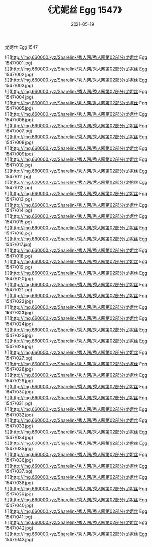 ﻿---
layout: post
title:  《尤妮丝 Egg 1547》
date:   2021-05-19
img: http://img.660000.xyz/Sharelink/秀人网/秀人网第02部分/尤妮丝 Egg 1547/000.jpg
categories: [美女, 清纯, 唯美]
---

尤妮丝 Egg 1547

  ![](http://img.660000.xyz/Sharelink/秀人网/秀人网第02部分/尤妮丝 Egg 1547/001.jpg) <br> ![](http://img.660000.xyz/Sharelink/秀人网/秀人网第02部分/尤妮丝 Egg 1547/002.jpg) <br> ![](http://img.660000.xyz/Sharelink/秀人网/秀人网第02部分/尤妮丝 Egg 1547/003.jpg) <br> ![](http://img.660000.xyz/Sharelink/秀人网/秀人网第02部分/尤妮丝 Egg 1547/004.jpg) <br> ![](http://img.660000.xyz/Sharelink/秀人网/秀人网第02部分/尤妮丝 Egg 1547/005.jpg) <br> ![](http://img.660000.xyz/Sharelink/秀人网/秀人网第02部分/尤妮丝 Egg 1547/006.jpg) <br> ![](http://img.660000.xyz/Sharelink/秀人网/秀人网第02部分/尤妮丝 Egg 1547/007.jpg) <br> ![](http://img.660000.xyz/Sharelink/秀人网/秀人网第02部分/尤妮丝 Egg 1547/008.jpg) <br> ![](http://img.660000.xyz/Sharelink/秀人网/秀人网第02部分/尤妮丝 Egg 1547/009.jpg) <br> ![](http://img.660000.xyz/Sharelink/秀人网/秀人网第02部分/尤妮丝 Egg 1547/010.jpg) <br> ![](http://img.660000.xyz/Sharelink/秀人网/秀人网第02部分/尤妮丝 Egg 1547/011.jpg) <br> ![](http://img.660000.xyz/Sharelink/秀人网/秀人网第02部分/尤妮丝 Egg 1547/012.jpg) <br> ![](http://img.660000.xyz/Sharelink/秀人网/秀人网第02部分/尤妮丝 Egg 1547/013.jpg) <br> ![](http://img.660000.xyz/Sharelink/秀人网/秀人网第02部分/尤妮丝 Egg 1547/014.jpg) <br> ![](http://img.660000.xyz/Sharelink/秀人网/秀人网第02部分/尤妮丝 Egg 1547/015.jpg) <br> ![](http://img.660000.xyz/Sharelink/秀人网/秀人网第02部分/尤妮丝 Egg 1547/016.jpg) <br> ![](http://img.660000.xyz/Sharelink/秀人网/秀人网第02部分/尤妮丝 Egg 1547/017.jpg) <br> ![](http://img.660000.xyz/Sharelink/秀人网/秀人网第02部分/尤妮丝 Egg 1547/018.jpg) <br> ![](http://img.660000.xyz/Sharelink/秀人网/秀人网第02部分/尤妮丝 Egg 1547/019.jpg) <br> ![](http://img.660000.xyz/Sharelink/秀人网/秀人网第02部分/尤妮丝 Egg 1547/020.jpg) <br> ![](http://img.660000.xyz/Sharelink/秀人网/秀人网第02部分/尤妮丝 Egg 1547/021.jpg) <br> ![](http://img.660000.xyz/Sharelink/秀人网/秀人网第02部分/尤妮丝 Egg 1547/022.jpg) <br> ![](http://img.660000.xyz/Sharelink/秀人网/秀人网第02部分/尤妮丝 Egg 1547/023.jpg) <br> ![](http://img.660000.xyz/Sharelink/秀人网/秀人网第02部分/尤妮丝 Egg 1547/024.jpg) <br> ![](http://img.660000.xyz/Sharelink/秀人网/秀人网第02部分/尤妮丝 Egg 1547/025.jpg) <br> ![](http://img.660000.xyz/Sharelink/秀人网/秀人网第02部分/尤妮丝 Egg 1547/026.jpg) <br> ![](http://img.660000.xyz/Sharelink/秀人网/秀人网第02部分/尤妮丝 Egg 1547/027.jpg) <br> ![](http://img.660000.xyz/Sharelink/秀人网/秀人网第02部分/尤妮丝 Egg 1547/028.jpg) <br> ![](http://img.660000.xyz/Sharelink/秀人网/秀人网第02部分/尤妮丝 Egg 1547/029.jpg) <br> ![](http://img.660000.xyz/Sharelink/秀人网/秀人网第02部分/尤妮丝 Egg 1547/030.jpg) <br> ![](http://img.660000.xyz/Sharelink/秀人网/秀人网第02部分/尤妮丝 Egg 1547/031.jpg) <br> ![](http://img.660000.xyz/Sharelink/秀人网/秀人网第02部分/尤妮丝 Egg 1547/032.jpg) <br> ![](http://img.660000.xyz/Sharelink/秀人网/秀人网第02部分/尤妮丝 Egg 1547/033.jpg) <br> ![](http://img.660000.xyz/Sharelink/秀人网/秀人网第02部分/尤妮丝 Egg 1547/034.jpg) <br> ![](http://img.660000.xyz/Sharelink/秀人网/秀人网第02部分/尤妮丝 Egg 1547/035.jpg) <br> ![](http://img.660000.xyz/Sharelink/秀人网/秀人网第02部分/尤妮丝 Egg 1547/036.jpg) <br> ![](http://img.660000.xyz/Sharelink/秀人网/秀人网第02部分/尤妮丝 Egg 1547/037.jpg) <br> ![](http://img.660000.xyz/Sharelink/秀人网/秀人网第02部分/尤妮丝 Egg 1547/038.jpg) <br> ![](http://img.660000.xyz/Sharelink/秀人网/秀人网第02部分/尤妮丝 Egg 1547/039.jpg) <br> ![](http://img.660000.xyz/Sharelink/秀人网/秀人网第02部分/尤妮丝 Egg 1547/040.jpg) <br> ![](http://img.660000.xyz/Sharelink/秀人网/秀人网第02部分/尤妮丝 Egg 1547/041.jpg) <br> ![](http://img.660000.xyz/Sharelink/秀人网/秀人网第02部分/尤妮丝 Egg 1547/042.jpg) <br> ![](http://img.660000.xyz/Sharelink/秀人网/秀人网第02部分/尤妮丝 Egg 1547/043.jpg) <br>